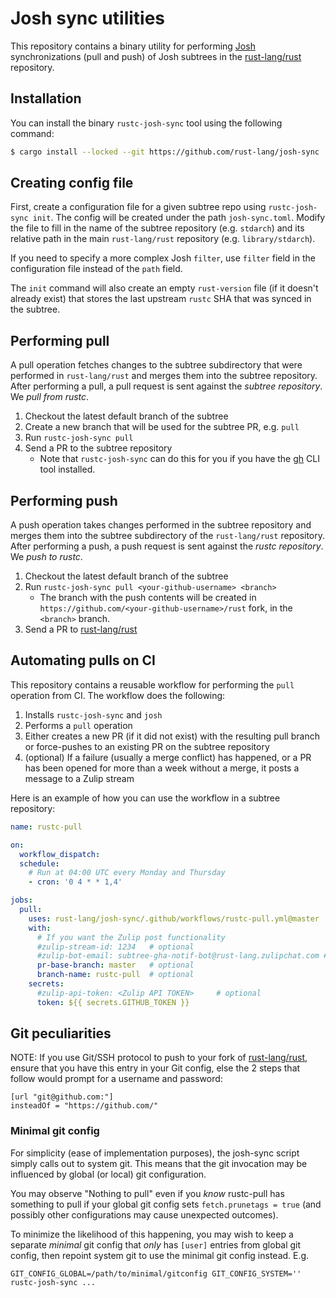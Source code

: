 # Josh sync utilities
This repository contains a binary utility for performing [Josh](https://github.com/josh-project/josh)
synchronizations (pull and push) of Josh subtrees in the [rust-lang/rust] repository.

## Installation
You can install the binary `rustc-josh-sync` tool using the following command:

```bash
$ cargo install --locked --git https://github.com/rust-lang/josh-sync
```

## Creating config file

First, create a configuration file for a given subtree repo using `rustc-josh-sync init`. The config will be created under the path `josh-sync.toml`. Modify the file to fill in the name of the subtree repository (e.g. `stdarch`) and its relative path in the main `rust-lang/rust` repository (e.g. `library/stdarch`).

If you need to specify a more complex Josh `filter`, use `filter` field in the configuration file instead of the `path` field.

The `init` command will also create an empty `rust-version` file (if it doesn't already exist) that stores the last upstream `rustc` SHA that was synced in the subtree.

## Performing pull

A pull operation fetches changes to the subtree subdirectory that were performed in `rust-lang/rust` and merges them into the subtree repository. After performing a pull, a pull request is sent against the *subtree repository*. We *pull from rustc*.

1) Checkout the latest default branch of the subtree
2) Create a new branch that will be used for the subtree PR, e.g. `pull`
3) Run `rustc-josh-sync pull`
4) Send a PR to the subtree repository
    - Note that `rustc-josh-sync` can do this for you if you have the [gh](https://cli.github.com/) CLI tool installed.

## Performing push

A push operation takes changes performed in the subtree repository and merges them into the subtree subdirectory of the `rust-lang/rust` repository. After performing a push, a push request is sent against the *rustc repository*. We *push to rustc*.

1) Checkout the latest default branch of the subtree
2) Run `rustc-josh-sync pull <your-github-username> <branch>`
    - The branch with the push contents will be created in `https://github.com/<your-github-username>/rust` fork, in the `<branch>` branch.
3) Send a PR to [rust-lang/rust]

## Automating pulls on CI

This repository contains a reusable workflow for performing the `pull` operation from CI. The workflow does the following:

1) Installs `rustc-josh-sync` and `josh`
2) Performs a `pull` operation
3) Either creates a new PR (if it did not exist) with the resulting pull branch or force-pushes to an existing PR on the subtree repository
4) (optional) If a failure (usually a merge conflict) has happened, or a PR has been opened for more than a week without a merge, it posts a message to a Zulip stream

Here is an example of how you can use the workflow in a subtree repository:

```yaml
name: rustc-pull

on:
  workflow_dispatch:
  schedule:
    # Run at 04:00 UTC every Monday and Thursday
    - cron: '0 4 * * 1,4'

jobs:
  pull:
    uses: rust-lang/josh-sync/.github/workflows/rustc-pull.yml@master
    with:
      # If you want the Zulip post functionality
      #zulip-stream-id: 1234   # optional
      #zulip-bot-email: subtree-gha-notif-bot@rust-lang.zulipchat.com # optional
      pr-base-branch: master   # optional
      branch-name: rustc-pull  # optional
    secrets:
      #zulip-api-token: <Zulip API TOKEN>     # optional
      token: ${{ secrets.GITHUB_TOKEN }}
```

## Git peculiarities

NOTE: If you use Git/SSH protocol to push to your fork of [rust-lang/rust],
ensure that you have this entry in your Git config,
else the 2 steps that follow would prompt for a username and password:

```
[url "git@github.com:"]
insteadOf = "https://github.com/"
```

### Minimal git config

For simplicity (ease of implementation purposes), the josh-sync script simply calls out to system git. This means that the git invocation may be influenced by global (or local) git configuration.

You may observe "Nothing to pull" even if you *know* rustc-pull has something to pull if your global git config sets `fetch.prunetags = true` (and possibly other configurations may cause unexpected outcomes).

To minimize the likelihood of this happening, you may wish to keep a separate *minimal* git config that *only* has `[user]` entries from global git config, then repoint system git to use the minimal git config instead. E.g.

```
GIT_CONFIG_GLOBAL=/path/to/minimal/gitconfig GIT_CONFIG_SYSTEM='' rustc-josh-sync ...
```

[rust-lang/rust]: (https://github.com/rust-lang/rust)
